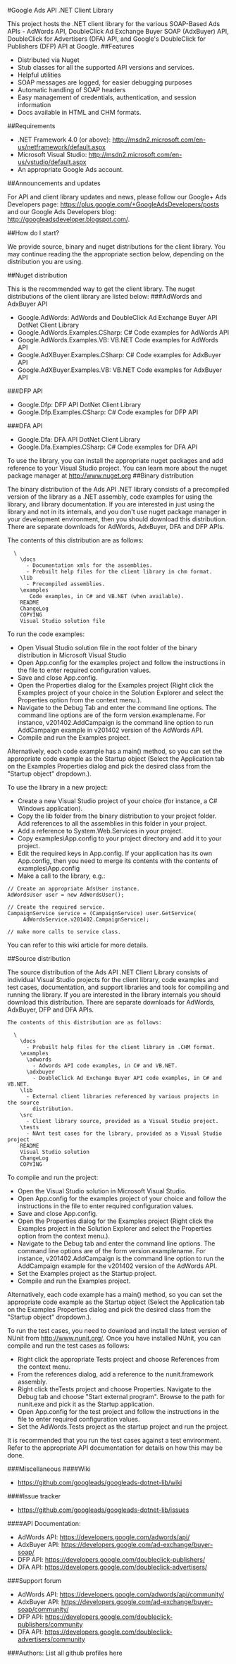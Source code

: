 #Google Ads API .NET Client Library

This project hosts the .NET client library for the various SOAP-Based Ads APIs - AdWords API, DoubleClick Ad Exchange Buyer SOAP (AdxBuyer) API, DoubleClick for Advertisers (DFA) API, and Google's DoubleClick for Publishers (DFP) API at Google.
##Features
- Distributed via Nuget
- Stub classes for all the supported API versions and services.
- Helpful utilities
- SOAP messages are logged, for easier debugging purposes
- Automatic handling of SOAP headers
- Easy management of credentials, authentication, and session information
- Docs available in HTML and CHM formats.

##Requirements

- .NET Framework 4.0 (or above): http://msdn2.microsoft.com/en-us/netframework/default.aspx
- Microsoft Visual Studio: http://msdn2.microsoft.com/en-us/vstudio/default.aspx
- An appropriate Google Ads account.

##Announcements and updates

For API and client library updates and news, please follow our Google+ Ads Developers page: https://plus.google.com/+GoogleAdsDevelopers/posts and our Google Ads Developers blog:
http://googleadsdeveloper.blogspot.com/.

##How do I start?

We provide source, binary and nuget distributions for the client library. You may continue reading the the appropriate section below, depending on the distribution you are using.

##Nuget distribution

This is the recommended way to get the client library. The nuget distributions of the client library are listed below:
###AdWords and AdxBuyer API

- Google.AdWords: AdWords and DoubleClick Ad Exchange Buyer API DotNet Client Library
- Google.AdWords.Examples.CSharp: C# Code examples for AdWords API
- Google.AdWords.Examples.VB: VB.NET Code examples for AdWords API
- Google.AdXBuyer.Examples.CSharp: C# Code examples for AdxBuyer API
- Google.AdXBuyer.Examples.VB: VB.NET Code examples for AdxBuyer API

###DFP API

- Google.Dfp: DFP API DotNet Client Library
- Google.Dfp.Examples.CSharp: C# Code examples for DFP API

###DFA API

- Google.Dfa: DFA API DotNet Client Library
- Google.Dfa.Examples.CSharp: C# Code examples for DFA API

To use the library, you can install the appropriate nuget packages and add reference to your Visual Studio project. You can learn more about the nuget package manager at http://www.nuget.org
##Binary distribution

The binary distribution of the Ads API .NET library consists of a precompiled version of the library as a .NET assembly, code examples for using the library, and library documentation. If you are interested in just using the library and not in its internals, and you don't use nuget package manager in your development environment, then you should download this distribution. There are separate downloads for AdWords, AdxBuyer, DFA and DFP APIs. 

The contents of this distribution are as follows:
```
  \
    \docs
      - Documentation xmls for the assemblies.
      - Prebuilt help files for the client library in chm format.
    \lib
      - Precompiled assemblies.
    \examples
       Code examples, in C# and VB.NET (when available).
    README
    ChangeLog
    COPYING
    Visual Studio solution file
```
To run the code examples:

- Open Visual Studio solution file in the root folder of the binary distribution in Microsoft Visual Studio
- Open App.config for the examples project and follow the instructions in the file to enter required configuration values.
- Save and close App.config.
- Open the Properties dialog for the Examples project (Right click the Examples project of your choice in the Solution Explorer and select the Properties option from the context menu.).
- Navigate to the Debug Tab and enter the command line options. The command line options are of the form version.examplename. For instance, v201402.AddCampaign is the command line option to run AddCampaign example in v201402 version of the AdWords API.
- Compile and run the Examples project.

Alternatively, each code example has a main() method, so you can set the appropriate code example as the Startup object (Select the Application tab on the Examples Properties dialog and pick the desired class from the "Startup object" dropdown.).

To use the library in a new project:

- Create a new Visual Studio project of your choice (for instance, a C# Windows application).
- Copy the lib folder from the binary distribution to your project folder. Add references to all the assemblies in this folder in your project.
- Add a reference to System.Web.Services in your project.
- Copy examples\App.config to your project directory and add it to your project.
- Edit the required keys in App.config. If your application has its own App.config, then you need to merge its contents with the contents of examples\App.config
- Make a call to the library, e.g.:

```
// Create an appropriate AdsUser instance.
AdWordsUser user = new AdWordsUser();

// Create the required service.
CampaignService service = (CampaignService) user.GetService(
     AdWordsService.v201402.CampaignService);
  
// make more calls to service class.
```
You can refer to this wiki article for more details.

##Source distribution

The source distribution of the Ads API .NET Client Library consists of individual Visual Studio projects for the client library, code examples and test cases, documentation, and support libraries and tools for compiling and running the library. If you are interested in the library internals you should download this distribution. There are separate downloads for AdWords, AdxBuyer, DFP and DFA APIs.

```
The contents of this distribution are as follows:

  \
    \docs
      - Prebuilt help files for the client library in .CHM format.
    \examples
      \adwords
        - Adwords API code examples, in C# and VB.NET.
      \adxbuyer
        - DoubleClick Ad Exchange Buyer API code examples, in C# and VB.NET.
    \lib
      - External client libraries referenced by various projects in the source
        distribution.
    \src
      - Client library source, provided as a Visual Studio project.
    \tests
      - NAnt test cases for the library, provided as a Visual Studio project
    README
    Visual Studio solution
    ChangeLog
    COPYING
```

To compile and run the project:

- Open the Visual Studio solution in Microsoft Visual Studio.
- Open App.config for the examples project of your choice and follow the instructions in the file to enter required configuration values.
- Save and close App.config.
- Open the Properties dialog for the Examples project (Right click the Examples project in the Solution Explorer and select the Properties option from the context menu.).
- Navigate to the Debug tab and enter the command line options. The command line options are of the form version.examplename. For instance, v201402.AddCampaign is the command line option to run the AddCampaign example for the v201402 version of the AdWords API.
- Set the Examples project as the Startup project.
- Compile and run the Examples project.

Alternatively, each code example has a main() method, so you can set the appropriate code example as the Startup object (Select the Application tab on the Examples Properties dialog and pick the desired class from the "Startup object" dropdown.).

To run the test cases, you need to download and install the latest version of NUnit from http://www.nunit.org/. Once you have installed NUnit, you can compile and run the test cases as follows:

- Right click the appropriate Tests project and choose References from the context menu.
- From the references dialog, add a reference to the nunit.framework assembly.
- Right click theTests project and choose Properties. Navigate to the Debug tab and choose "Start external program". Browse to the path for nunit.exe and pick it as the Startup application.
- Open App.config for the test project and follow the instructions in the file to enter required configuration values.
- Set the AdWords.Tests project as the startup project and run the project.

It is recommended that you run the test cases against a test environment. Refer to the appropriate API documentation for details on how this may be done.

###Miscellaneous
####Wiki
- https://github.com/googleads/googleads-dotnet-lib/wiki

####Issue tracker
- https://github.com/googleads/googleads-dotnet-lib/issues 

####API Documentation:
- AdWords API: https://developers.google.com/adwords/api/
- AdxBuyer API: https://developers.google.com/ad-exchange/buyer-soap/ 
- DFP API: https://developers.google.com/doubleclick-publishers/
- DFA API: https://developers.google.com/doubleclick-advertisers/

###Support forum
- AdWords API: https://developers.google.com/adwords/api/community/
- AdxBuyer API: https://developers.google.com/ad-exchange/buyer-soap/community/ 
- DFP API: https://developers.google.com/doubleclick-publishers/community
- DFA API: https://developers.google.com/doubleclick-advertisers/community
 
###Authors:
List all github profiles here
